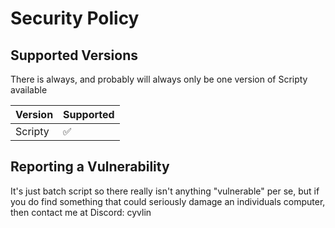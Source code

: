 # Security Policy

## Supported Versions

There is always, and probably will always only be one version of Scripty available

| Version | Supported          |
| ------- | ------------------ |
| Scripty | :white_check_mark: |

## Reporting a Vulnerability

It's just batch script so there really isn't anything "vulnerable" per se, but if you do find something that could seriously damage an individuals computer, then contact me at Discord: cyvlin
